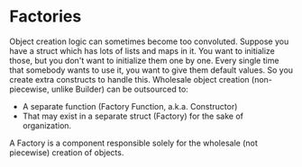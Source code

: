 # Factories
Object creation logic can sometimes become too convoluted. Suppose you have a struct which has lots of lists and maps in it. You want to initialize those, but you don't want to initialize them one by one. 
Every single time that somebody wants to use it, you want to give them default values.
So you create extra constructs to handle this.
Wholesale object creation (non-piecewise, unlike Builder) can be outsourced to:
- A separate function (Factory Function, a.k.a. Constructor)
- That may exist in a separate struct (Factory) for the sake of organization.


A Factory is a component responsible solely for the wholesale (not piecewise) creation of objects.
